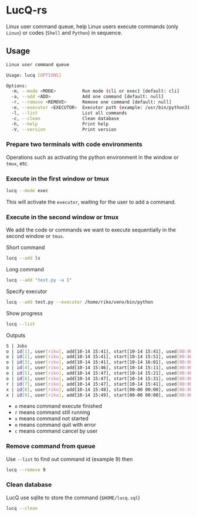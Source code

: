 # LucQ-rs

Linux user command queue, help Linux users execute commands (only `Linux`) or codes (`Shell` and `Python`) in sequence.

## Usage

```bash
Linux user command queue

Usage: lucq [OPTIONS]

Options:
  -m, --mode <MODE>          Run mode (cli or exec) [default: cli]
  -a, --add <ADD>            Add one command [default: null]
  -r, --remove <REMOVE>      Remove one command [default: null]
  -e, --executor <EXECUTOR>  Executor path (example: /usr/bin/python3) [default: null]
  -l, --list                 List all commands
  -c, --clean                Clean database
  -h, --help                 Print help
  -V, --version              Print version
```

### Prepare two terminals with code environments

Operations such as activating the python environment in the window or `tmux`, etc.

### Execute in the first window or tmux

```bash
lucq --mode exec
```

This will activate the `executor`, waiting for the user to add a command.

### Execute in the second window or tmux

We add the code or commands we want to execute sequentially in the second window or `tmux`.

Short command

```bash
lucq --add ls
```

Long command

```bash
lucq --add "test.py -a 1"
```

Specify executor

```bash
lucq --add test.py --executor /home/riko/venv/bin/python
```

Show progress

```bash
lucq --list
```

Outputs

```bash
S | Jobs
o | id[1], user[riko], add[10-14 15:41], start[10-14 15:41], used[00:00:10], command[test.py]
o | id[2], user[riko], add[10-14 15:41], start[10-14 15:51], used[00:00:10], command[test.py]
o | id[3], user[riko], add[10-14 15:41], start[10-14 16:01], used[00:00:10], command[test.py]
o | id[4], user[riko], add[10-14 15:46], start[10-14 15:11], used[00:00:10], command[test.py -a 1]
o | id[5], user[riko], add[10-14 15:47], start[10-14 15:21], used[00:00:10], command[test.py -a 1]
o | id[6], user[riko], add[10-14 15:47], start[10-14 15:31], used[00:00:10], command[test.py -a 1]
r | id[7], user[riko], add[10-14 15:47], start[10-14 15:41], used[00:00:00], command[test.py -a 1]
x | id[8], user[riko], add[10-14 15:48], start[00-00 00:00], used[00:00:00], command[test.py -a 1]
x | id[9], user[riko], add[10-14 15:49], start[00-00 00:00], used[00:00:00], command[test.py -a 1]
```

- `o` means command execute finished
- `r` means command still running
- `x` means command not started
- `e` means command quit with error
- `c` means command cancel by user


### Remove command from queue

Use `--list` to find out command id (example 9) then

```bash
lucq --remove 9
```

### Clean database

LucQ use sqlite to store the command (`$HOME/lucq.sql`)

```bash
lucq --clean
```
